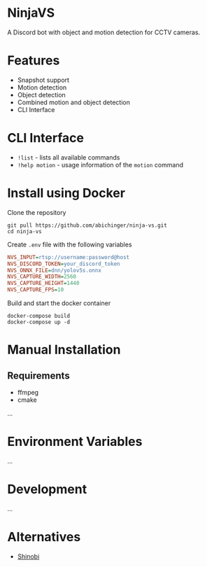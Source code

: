 # NinjaVS

A Discord bot with object and motion detection for CCTV cameras.

# Features
- Snapshot support
- Motion detection 
- Object detection
- Combined motion and object detection
- CLI Interface

# CLI Interface

- `!list` - lists all available commands
- `!help motion` - usage information of the `motion` command

# Install using Docker

Clone the repository
```
git pull https://github.com/abichinger/ninja-vs.git
cd ninja-vs
```

Create `.env` file with the following variables
```ini
NVS_INPUT=rtsp://username:password@host
NVS_DISCORD_TOKEN=your_discord_token
NVS_ONNX_FILE=dnn/yolov5s.onnx
NVS_CAPTURE_WIDTH=2560
NVS_CAPTURE_HEIGHT=1440
NVS_CAPTURE_FPS=10
```

Build and start the docker container
```
docker-compose build
docker-compose up -d
```

# Manual Installation

## Requirements

- ffmpeg
- cmake

...

# Environment Variables

...

# Development

...

# Alternatives

- [Shinobi](https://shinobi.video/) 